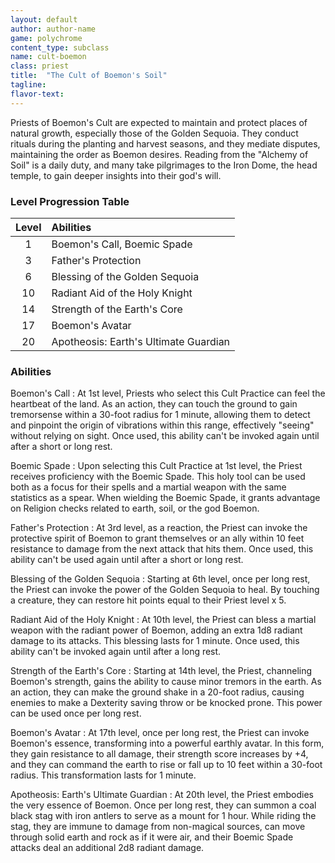 ```yaml
---
layout: default
author: author-name
game: polychrome
content_type: subclass
name: cult-boemon
class: priest
title:  "The Cult of Boemon's Soil"
tagline:
flavor-text:
---
```


Priests of Boemon's Cult are expected to maintain and protect places of natural growth, especially those of the Golden Sequoia. They conduct rituals during the planting and harvest seasons, and they mediate disputes, maintaining the order as Boemon desires. Reading from the "Alchemy of Soil" is a daily duty, and many take pilgrimages to the Iron Dome, the head temple, to gain deeper insights into their god's will.

###  Level Progression Table

|Level  |	Abilities                     |
|:-----:|:------------------------------|
|1      |Boemon's Call, Boemic Spade    |
|3      |Father's Protection	          |
|6      |Blessing of the Golden Sequoia	|
|10     |Radiant Aid of the Holy Knight |
|14     |Strength of the Earth's Core   |
|17     |Boemon's Avatar                |
|20     |Apotheosis: Earth's Ultimate Guardian  |


### Abilities

Boemon's Call
: At 1st level, Priests who select this Cult Practice can feel the heartbeat of the land. As an action, they can touch the ground to gain tremorsense within a 30-foot radius for 1 minute, allowing them to detect and pinpoint the origin of vibrations within this range, effectively "seeing" without relying on sight. Once used, this ability can't be invoked again until after a short or long rest.

Boemic Spade
: Upon selecting this Cult Practice at 1st level, the Priest receives proficiency with the Boemic Spade. This holy tool can be used both as a focus for their spells and a martial weapon with the same statistics as a spear. When wielding the Boemic Spade, it grants advantage on Religion checks related to earth, soil, or the god Boemon.

Father's Protection
: At 3rd level, as a reaction, the Priest can invoke the protective spirit of Boemon to grant themselves or an ally within 10 feet resistance to damage from the next attack that hits them. Once used, this ability can't be used again until after a short or long rest.

Blessing of the Golden Sequoia
: Starting at 6th level, once per long rest, the Priest can invoke the power of the Golden Sequoia to heal. By touching a creature, they can restore hit points equal to their Priest level x 5.

Radiant Aid of the Holy Knight
: At 10th level, the Priest can bless a martial weapon with the radiant power of Boemon, adding an extra 1d8 radiant damage to its attacks. This blessing lasts for 1 minute. Once used, this ability can't be invoked again until after a long rest.

Strength of the Earth's Core
: Starting at 14th level, the Priest, channeling Boemon's strength, gains the ability to cause minor tremors in the earth. As an action, they can make the ground shake in a 20-foot radius, causing enemies to make a Dexterity saving throw or be knocked prone. This power can be used once per long rest.

Boemon's Avatar
: At 17th level, once per long rest, the Priest can invoke Boemon's essence, transforming into a powerful earthly avatar. In this form, they gain resistance to all damage, their strength score increases by +4, and they can command the earth to rise or fall up to 10 feet within a 30-foot radius. This transformation lasts for 1 minute.

Apotheosis: Earth's Ultimate Guardian
: At 20th level, the Priest embodies the very essence of Boemon. Once per long rest, they can summon a coal black stag with iron antlers to serve as a mount for 1 hour. While riding the stag, they are immune to damage from non-magical sources, can move through solid earth and rock as if it were air, and their Boemic Spade attacks deal an additional 2d8 radiant damage.